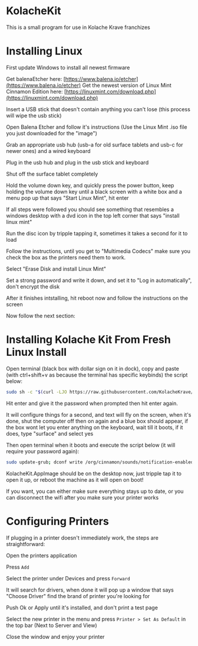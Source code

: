 # KolacheKit

This is a small program for use in Kolache Krave franchizes

# Installing Linux

First update Windows to install all newest firmware

Get balenaEtcher here: [https://www.balena.io/etcher](https://www.balena.io/etcher)
Get the newest version of Linux Mint Cinnamon Edition here: [https://linuxmint.com/download.php](https://linuxmint.com/download.php)

Insert a USB stick that doesn't contain anything you can't lose (this process will wipe the usb stick)

Open Balena Etcher and follow it's instructions (Use the Linux Mint .iso file you just downloaded for the "image")

Grab an appropriate usb hub (usb-a for old surface tablets and usb-c for newer ones) and a wired keyboard

Plug in the usb hub and plug in the usb stick and keyboard

Shut off the surface tablet completely

Hold the volume down key, and quickly press the power button, keep holding the volume down key until a black screen with a white box and a menu pop up that says "Start Linux Mint", hit enter

If all steps were followed you should see something that resembles a windows desktop with a dvd icon in the top left corner that says "install linux mint"

Run the disc icon by tripple tapping it, sometimes it takes a second for it to load

Follow the instructions, until you get to "Multimedia Codecs" make sure you check the box as the printers need them to work.

Select "Erase Disk and install Linux Mint"

Set a strong password and write it down, and set it to "Log in automatically", don't encrypt the disk

After it finishes intstalling, hit reboot now and follow the instructions on the screen

Now follow the next section:

# Installing Kolache Kit From Fresh Linux Install

Open terminal (black box with dollar sign on it in dock), copy and paste (with ctrl+shift+v as because the terminal has specific keybinds) the script below:

```bash
sudo sh -c "$(curl -LJO https://raw.githubusercontent.com/KolacheKrave/KolacheKit/main/install_kkit.sh)"
```

Hit enter and give it the password when prompted then hit enter again.

It will configure things for a second, and text will fly on the screen, when it's done, shut the computer off then on again and a blue box should appear, if the box wont let you enter anything on the keyboard, wait till it boots, if it does, type "surface" and select yes

Then open terminal when it boots and execute the script below (it will require your password again):

```bash
sudo update-grub; dconf write /org/cinnamon/sounds/notification-enabled "false"
```

KolacheKit.AppImage should be on the desktop now, just tripple tap it to open it up, or reboot the machine as it will open on boot!

If you want, you can either make sure everything stays up to date, or you can disconnect the wifi after you make sure your printer works

# Configuring Printers

If plugging in a printer doesn't immediately work, the steps are straightforward:

Open the printers application

Press `Add`

Select the printer under Devices and press `Forward`

It will search for drivers, when done it will pop up a window that says "Choose Driver" find the brand of printer you're looking for

Push Ok or Apply until it's installed, and don't print a test page

Select the new printer in the menu and press `Printer > Set As Default` in the top bar (Next to Server and View)

Close the window and enjoy your printer
